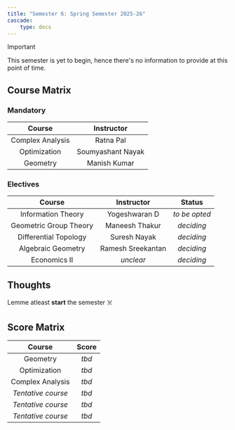 ```yaml
---
title: "Semester 6: Spring Semester 2025-26"
cascade:
    type: docs
---
```


> [!IMPORTANT]
> This semester is yet to begin, hence there's no information to provide at this point of time.


## Course Matrix

### Mandatory 

| Course | Instructor |
| :-: | :-: |
| Complex Analysis | Ratna Pal |
| Optimization | Soumyashant Nayak |
| Geometry | Manish Kumar |

### Electives

| Course | Instructor | Status |
| :-: | :-: | :-: |
| Information Theory | Yogeshwaran D | *to be opted* |
| Geometric Group Theory | Maneesh Thakur | *deciding* |
| Differential Topology | Suresh Nayak | *deciding* |
| Algebraic Geometry | Ramesh Sreekantan | *deciding* |
| Economics II | *unclear* | *deciding* |

## Thoughts

Lemme atleast **start** the semester ☠️

## Score Matrix

| Course | Score |
| :-: | :-: |
| Geometry | *tbd* |
| Optimization | *tbd* |
| Complex Analysis | *tbd* |
| *Tentative course* | *tbd* |
| *Tentative course* | *tbd* |
| *Tentative course* | *tbd* |